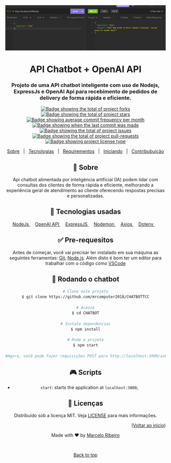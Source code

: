 <div align="center" id="top">
  <img src="./src/image/chatbot.png" width="900" alt="Chatbot + OpenAI API" />

<div align="center">
  <h1>API Chatbot + OpenAI API</h1>
  <h3>
    Projeto de uma API chatbot inteligente com uso de Nodejs, ExpressJs e OpenAI Api para recebimento de pedidos de delivery de forma rápida e eficiente.
  </h3>
</div>

<p align="center">
  <a href="https://github.com/mrcomputer2018/CHATBOT/forks" target="_blank">
    <img 
    src="https://img.shields.io/github/forks/mrcomputer2018/CHATBOT?" 
    alt="Badge showing the total of project forks"/>
  </a>

  <a href="https://github.com/mrcomputer2018/CHATBOTTCC/stargazers" target="_blank">
    <img src="https://img.shields.io/github/stars/mrcomputer2018/CHATBOT?" alt="Badge showing the total of project stars"/>
  </a>

  <a href="https://github.com/mrcomputer2018/CHATBOT/commits/main" target="_blank">
    <img src="https://img.shields.io/github/commit-activity/m/mrcomputer2018/CHATBOT?" alt="Badge showing average commit frequency per month"/>
  </a>

  <a href="https://github.com/mrcomputer2018/CHATBOT/commits/main" target="_blank">
    <img src="https://img.shields.io/github/last-commit/mrcomputer2018/CHATBOT?" alt="Badge showing when the last commit was made"/>
  </a>

  <a href="https://github.com/mrcomputer2018/CHATBOT/issues" target="_blank">
    <img src="https://img.shields.io/github/issues/mrcomputer2018/CHATBOT?" alt="Badge showing the total of project issues"/>
  </a>

  <a href="https://github.com/mrcomputer2018/CHATBOT/pulls" target="_blank">
    <img src="https://img.shields.io/github/issues-pr/mrcomputer2018/CHATBOT?" alt="Badge showing the total of project pull-requests"/>
  </a>

  <a href="https://github.com/mrcomputer2018/CHATBOT/blob/master/LICENSE.md" target="_blank">
    <img alt="Badge showing project license type" src="https://img.shields.io/github/license/mrcomputer2018/CHATBOT?color=f85149">
  </a>
</p>

<p align="center">
  <a href="#dart-about">Sobre</a> &#xa0; | &#xa0;
  <a href="#rocket-main-technologies">Tecnologias</a> &#xa0; | &#xa0;
  <a href="#white_check_mark-requirements">Requirementos</a> &#xa0; | &#xa0;
  <a href="#checkered_flag-starting">Iniciando</a> &#xa0; | &#xa0;
  <a href="https://github.com/maurodesouza/profile-readme-generator/blob/main/.github/CONTRIBUTING.md">Contribubuição</a>
</p>

## :dart: Sobre ##

Api chatbot alimentada por inteligência artificial (IA) podem lidar com consultas dos clientes de forma rápida e eficiente, melhorando a experiência geral de atendimento ao cliente oferecendo respostas precisas e personalizadas.


## :rocket: Tecnologias usadas ##

<a href="https://nodejs.org">
    NodeJs
</a> &#xa0; &#xa0;

<a href="https://openai.com/index/openai-api">
    OpenAI API
</a> &#xa0; &#xa0;

<a href="https://expressjs.com/pt-br/">
    ExpressJS
</a> &#xa0; &#xa0;

<a href="https://www.npmjs.com/package/nodemon">
    Nodemon
</a> &#xa0; &#xa0;

<a href="https://axios-http.com/">
    Axios
</a> &#xa0; &#xa0;

<a href="https://www.npmjs.com/package/dotenv">
    Dotenv
</a> &#xa0; &#xa0;

## :white_check_mark: Pre-requesitos ##

Antes de começar, você vai precisar ter instalado em sua máquina as seguintes ferramentas:
[Git](https://git-scm.com), [Node.js](https://nodejs.org/en/). 
Além disto é bom ter um editor para trabalhar com o código como [VSCode](https://code.visualstudio.com/)

## :checkered_flag: Rodando o chatbot ##

```bash
# Clone este projeto
$ git clone https://github.com/mrcomputer2018/CHATBOTTCC

# Acesse
$ cd CHATBOT

# Instale dependencias
$ npm install

# Rode o projeto
$ npm start

#Agora, você pode fazer requisições POST para http://localhost:3000/ask com o corpo JSON contendo a pergunta, e requisições GET para http://localhost:3000/questions para obter todas as perguntas feitas.

```

## :video_game: Scripts

- `start`: starts the application at `localhost:3000`;

## :memo: Licenças ##

Distribuído sob a licença MIT. Veja [LICENSE](LICENSE) para mais informações.

<p align="right">(<a href="#top">Voltar ao inicio</a>)</p>


Made with :heart: by <a href="https://github.com/mrcomputer2018" target="_blank">Marcelo Ribeiro</a>

&#xa0;

<a href="#top">Back to top</a>

